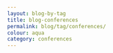 ```yaml
---
layout: blog-by-tag
title: blog-conferences
permalink: blog/tag/conferences/
colour: aqua
category: conferences
---
```

